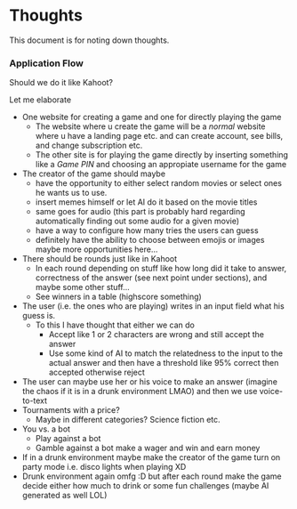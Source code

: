 # Thoughts

This document is for noting down thoughts.

### Application Flow

Should we do it like Kahoot?

Let me elaborate

- One website for creating a game and one for directly playing the game
  - The website where u create the game will be a _normal_ website where u have a landing page etc. and can create account, see bills, and change subscription etc.
  - The other site is for playing the game directly by inserting something like a _Game PIN_ and choosing an appropiate username for the game
- The creator of the game should maybe
  - have the opportunity to either select random movies or select ones he wants us to use.
  - insert memes himself or let AI do it based on the movie titles
  - same goes for audio (this part is probably hard regarding automatically finding out some audio for a given movie)
  - have a way to configure how many tries the users can guess
  - definitely have the ability to choose between emojis or images maybe more opportunities here...
- There should be rounds just like in Kahoot
  - In each round depending on stuff like how long did it take to answer, correctness of the answer (see next point under sections), and maybe some other stuff...
  - See winners in a table (highscore something)
- The user (i.e. the ones who are playing) writes in an input field what his guess is.
  - To this I have thought that either we can do
    - Accept like 1 or 2 characters are wrong and still accept the answer
    - Use some kind of AI to match the relatedness to the input to the actual answer and then have a threshold like 95% correct then accepted otherwise reject
- The user can maybe use her or his voice to make an answer (imagine the chaos if it is in a drunk environment LMAO) and then we use voice-to-text
- Tournaments with a price?
  - Maybe in different categories? Science fiction etc.
- You vs. a bot
  - Play against a bot
  - Gamble against a bot make a wager and win and earn money
- If in a drunk environment maybe make the creator of the game turn on party mode i.e. disco lights when playing XD
- Drunk environment again omfg :D but after each round make the game decide either how much to drink or some fun challenges (maybe AI generated as well LOL)
